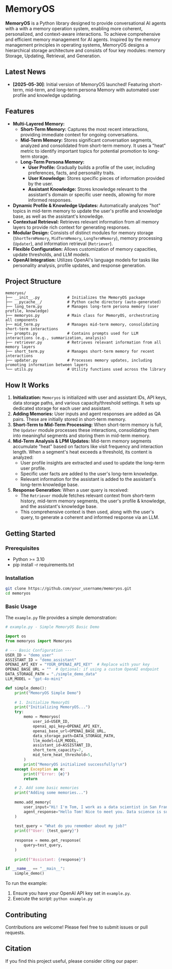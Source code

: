 # MemoryOS

**MemoryOS** is a Python library designed to provide conversational AI agents with a with a memory operation system, enabling more coherent, personalized, and context-aware interactions. To achieve comprehensive and efficient memory management for AI agents. Inspired by the memory management principles in operating systems, MemoryOS designs a hierarchical storage architecture and consists of four key modules: memory Storage, Updating, Retrieval, and Generation.

## Latest News

*   **[2025-05-30]**: Initial version of MemoryOS launched! Featuring short-term, mid-term, and long-term persona Memory with automated user profile and knowledge updating.

## Features

*   **Multi-Layered Memory:**
    *   **Short-Term Memory:** Captures the most recent interactions, providing immediate context for ongoing conversations.
    *   **Mid-Term Memory:** Stores significant conversation segments, analyzed and consolidated from short-term memory. It uses a "heat" metric to identify important topics for potential promotion to long-term storage.
    *   **Long-Term Persona Memory:**
        *   **User Profile:** Gradually builds a profile of the user, including preferences, facts, and personality traits.
        *   **User Knowledge:** Stores specific pieces of information provided by the user.
        *   **Assistant Knowledge:** Stores knowledge relevant to the assistant's domain or specific user needs, allowing for more informed responses.
*   **Dynamic Profile & Knowledge Updates:** Automatically analyzes "hot" topics in mid-term memory to update the user's profile and knowledge base, as well as the assistant's knowledge.
*   **Contextual Retrieval:** Retrieves relevant information from all memory layers to provide rich context for generating responses.
*   **Modular Design:** Consists of distinct modules for memory storage (`ShortTermMemory`, `MidTermMemory`, `LongTermMemory`), memory processing (`Updater`), and information retrieval (`Retriever`).
*   **Flexible Configuration:** Allows customization of memory capacities, update thresholds, and LLM models.
*   **OpenAI Integration:** Utilizes OpenAI's language models for tasks like personality analysis, profile updates, and response generation.

## Project Structure

```
memoryos/
├── __init__.py            # Initializes the MemoryOS package
├── __pycache__/           # Python cache directory (auto-generated)
├── long_term.py           # Manages long-term persona memory (user profile, knowledge)
├── memoryos.py            # Main class for MemoryOS, orchestrating all components
├── mid_term.py            # Manages mid-term memory, consolidating short-term interactions
├── prompts.py             # Contains prompts used for LLM interactions (e.g., summarization, analysis)
├── retriever.py           # Retrieves relevant information from all memory layers
├── short_term.py          # Manages short-term memory for recent interactions
├── updater.py             # Processes memory updates, including promoting information between layers
└── utils.py               # Utility functions used across the library
```

## How It Works

1.  **Initialization:** `Memoryos` is initialized with user and assistant IDs, API keys, data storage paths, and various capacity/threshold settings. It sets up dedicated storage for each user and assistant.
2.  **Adding Memories:** User inputs and agent responses are added as QA pairs. These are initially stored in short-term memory.
3.  **Short-Term to Mid-Term Processing:** When short-term memory is full, the `Updater` module processes these interactions, consolidating them into meaningful segments and storing them in mid-term memory.
4.  **Mid-Term Analysis & LPM Updates:** Mid-term memory segments accumulate "heat" based on factors like visit frequency and interaction length. When a segment's heat exceeds a threshold, its content is analyzed:
    *   User profile insights are extracted and used to update the long-term user profile.
    *   Specific user facts are added to the user's long-term knowledge.
    *   Relevant information for the assistant is added to the assistant's long-term knowledge base.
5.  **Response Generation:** When a user query is received:
    *   The `Retriever` module fetches relevant context from short-term history, mid-term memory segments, the user's profile & knowledge, and the assistant's knowledge base.
    *   This comprehensive context is then used, along with the user's query, to generate a coherent and informed response via an LLM.

## Getting Started

### Prerequisites

*   Python >= 3.10
*   pip install -r requirements.txt

### Installation

```bash
git clone https://github.com/your_username/memoryos.git  
cd memoryos
```

### Basic Usage

The `example.py` file provides a simple demonstration:

```python
# example.py - Simple MemoryOS Basic Demo

import os
from memoryos import Memoryos

# --- Basic Configuration ---
USER_ID = "demo_user"
ASSISTANT_ID = "demo_assistant"
OPENAI_API_KEY = "YOUR_OPENAI_API_KEY"  # Replace with your key
OPENAI_BASE_URL = ""  # Optional: if using a custom OpenAI endpoint
DATA_STORAGE_PATH = "./simple_demo_data"
LLM_MODEL = "gpt-4o-mini"

def simple_demo():
    print("MemoryOS Simple Demo")
    
    # 1. Initialize MemoryOS
    print("Initializing MemoryOS...")
    try:
        memo = Memoryos(
            user_id=USER_ID,
            openai_api_key=OPENAI_API_KEY,
            openai_base_url=OPENAI_BASE_URL,
            data_storage_path=DATA_STORAGE_PATH,
            llm_model=LLM_MODEL,
            assistant_id=ASSISTANT_ID,
            short_term_capacity=7,  
            mid_term_heat_threshold=5,  
        )
        print("MemoryOS initialized successfully!\n")
    except Exception as e:
        print(f"Error: {e}")
        return

    # 2. Add some basic memories
    print("Adding some memories...")
    
    memo.add_memory(
        user_input="Hi! I'm Tom, I work as a data scientist in San Francisco.",
        agent_response="Hello Tom! Nice to meet you. Data science is such an exciting field. What kind of data do you work with?"
    )
     
    test_query = "What do you remember about my job?"
    print(f"User: {test_query}")
    
    response = memo.get_response(
        query=test_query,
    )
    
    print(f"Assistant: {response}")

if __name__ == "__main__":
    simple_demo()
```

To run the example:

1.  Ensure you have your OpenAI API key set in `example.py`.
2.  Execute the script: `python example.py`


## Contributing

Contributions are welcome! Please feel free to submit issues or pull requests.

## Citation

If you find this project useful, please consider citing our paper:

```bibtex
```

